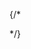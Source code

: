 {/* <div class="rating">
                <FaStar size={24} className='fa' />
                <FaStar size={24} className='fa' />
                <FaStar size={24} className='fa' />
                <FaStar size={24} className='fa' />
                <FaStarHalfAlt size={24} className='fa' />
              </div> */}